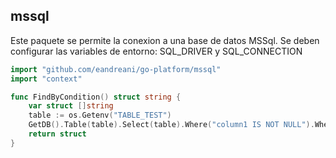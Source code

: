 ## mssql


Este paquete se permite la conexion a una base de datos MSSql. Se deben configurar las variables de entorno: SQL_DRIVER y SQL_CONNECTION

```go
import "github.com/eandreani/go-platform/mssql"
import "context"

func FindByCondition() struct string {
	var struct []string
	table := os.Getenv("TABLE_TEST")
    GetDB().Table(table).Select(table).Where("column1 IS NOT NULL").Where("column2 IS NOT NULL").Find(&struct)
    return struct
}
